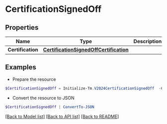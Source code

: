 # CertificationSignedOff
## Properties

Name | Type | Description | Notes
------------ | ------------- | ------------- | -------------
**Certification** | [**CertificationSignedOffCertification**](CertificationSignedOffCertification.md) |  | 

## Examples

- Prepare the resource
```powershell
$CertificationSignedOff = Initialize-Tm.V2024CertificationSignedOff  -Certification null
```

- Convert the resource to JSON
```powershell
$CertificationSignedOff | ConvertTo-JSON
```

[[Back to Model list]](../README.md#documentation-for-models) [[Back to API list]](../README.md#documentation-for-api-endpoints) [[Back to README]](../README.md)

